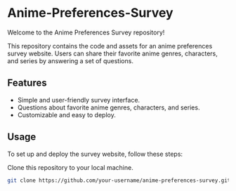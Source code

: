 # Anime-Preferences-Survey
Welcome to the Anime Preferences Survey repository!

This repository contains the code and assets for an anime preferences survey website. Users can share their favorite anime genres, characters, and series by answering a set of questions.

## Features

- Simple and user-friendly survey interface.
- Questions about favorite anime genres, characters, and series.
- Customizable and easy to deploy.

## Usage

To set up and deploy the survey website, follow these steps:

Clone this repository to your local machine.
   ```bash
   git clone https://github.com/your-username/anime-preferences-survey.git
